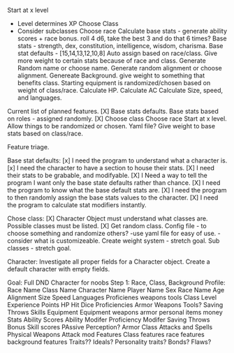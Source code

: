 Start at x level
- Level determines XP
Choose Class
- Consider subclasses
Choose race
Calculate base stats - generate ability scores + race bonus. roll 4 d6, take the best 3 and do that 6 times?
Base stats - strength, dex, constitution, intelligence, wisdom, charisma.
Base stat defaults - [15,14,13,12,10,8]
Auto assign based on race/class. Give more weight to certain stats because of race and class.
Generate Random name or choose name.
Generate random alignment or choose alignment.
Genereate Background. give weight to something that benefits class.
Starting equipment is randomized/chosen based on weight of class/race.
Calculate HP.
Calculate AC
Calculate Size, speed, and languages.


Current list of planned features.
[X] Base stats defaults.
Base stats based on roles - assigned randomly.
[X] Choose class
Choose race
Start at x level.
Allow things to be randomized or chosen. Yaml file?
Give weight to base stats based on class/race.

Feature triage.

Base stat defaults:
[x] I need the program to understand what a character is.
[x] I need the character to have a section to house their stats.
[X] I need their stats to be grabable, and modifyable.
[X] I Need a way to tell the program I want only the base state defaults rather than chance.
[X] I need the program to know what the base default stats are.
[X] I need the program to then randomly assign the base stats values to the character.
[X] I need the program to calculate stat modifiers instantly.

Chose class:
[X] Character Object must understand what classes are.
Possible classes must be listed.
[X] Get random class.
Config file - to choose something and randomize others?
    -use yaml file for easy of use.
    -consider what is customizeable.
Create weight system - stretch goal.
Sub classes - stretch goal.

Character:
Investigate all proper fields for a Character object.
Create a default character with empty fields.



Goal: Full DND Character for noobs
Step 1: Race, Class, Background
Profile:
    Race Name
    Class Name
    Character Name
    Player Name
    Sex
Race
   Name
   Age
   Alignment
   Size
   Speed
   Languages
   Proficienes
    weapons
    tools
Class
    Level
    Experience Points
    HP
        Hit Dice
    Proficiencies
        Armor
        Weapons
        Tools?
        Saving Throws
        Skills
    Equipment
        Equipment
        weapons
        armor
        personal items
        money
Stats
    Ability Scores
        Ability Modifer
    Proficiency Modifer
    Saving Throws Bonus
    Skill scores
    PAssive Perception?
    Armor Class
Attacks and Spells
    Physical Weapons
        Attack mod
Features
    Class features
    race features
    background features
Traits??
    Ideals?
    Personality traits?
    Bonds?
    Flaws?

